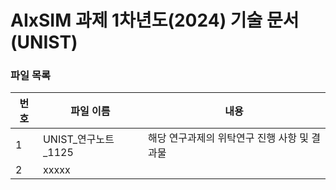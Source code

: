 # AIxSIM 과제 1차년도(2024) 기술 문서 (UNIST)

### 파일 목록
번호 | 파일 이름 | 내용
--- | ------------ | -------------
1 | UNIST_연구노트_1125 | 해당 연구과제의 위탁연구 진행 사항 및 결과물
2 | xxxxx
